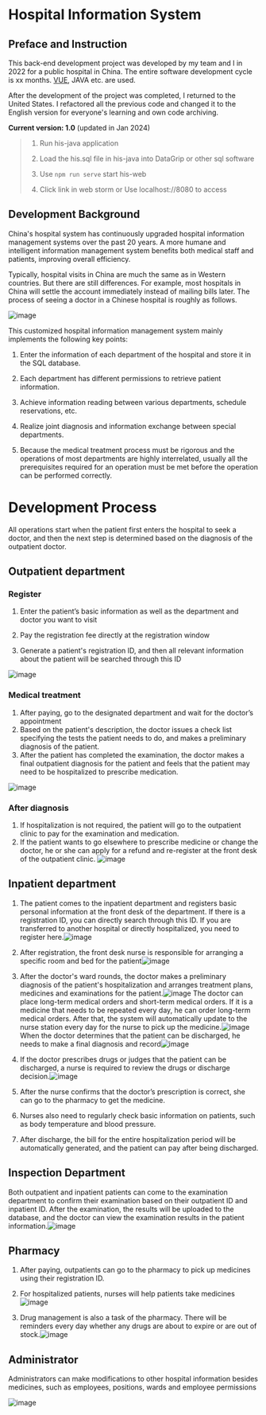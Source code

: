 # Hospital Information System

## Preface and Instruction

This back-end development project was developed by my team and I in 2022 for a public hospital in China. The entire software development cycle is xx months. [VUE](https://vuejs.org/), JAVA etc. are used.

After the development of the project was completed, I returned to the United States. I refactored all the previous code and changed it to the English version for everyone's learning and own code archiving.

**Current version: 1.0** (updated in Jan 2024)

>1. Run his-java application
>
>2. Load the his.sql file in his-java into DataGrip or other sql software
>
>3. Use `npm run serve` start his-web
>4. Click link in web storm or Use localhost://8080 to access

## Development Background

China's hospital system has continuously upgraded hospital information management systems over the past 20 years. A more humane and intelligent information management system benefits both medical staff and patients, improving overall efficiency. 

Typically, hospital visits in China are much the same as in Western countries. But there are still differences. For example, most hospitals in China will settle the account immediately instead of mailing bills later. The process of seeing a doctor in a Chinese hospital is roughly as follows.



![image](https://github.com/fykkyf/his-java/blob/master/pic/Medical%20Treatment%20Process.png)



This customized hospital information management system mainly implements the following key points:

1. Enter the information of each department of the hospital and store it in the SQL database.

2. Each department has different permissions to retrieve patient information.

3. Achieve information reading between various departments, schedule reservations, etc.

4. Realize joint diagnosis and information exchange between special departments.

5. Because the medical treatment process must be rigorous and the operations of most departments are highly interrelated, usually all the prerequisites required for an operation must be met before the operation can be performed correctly.


# Development Process

All operations start when the patient first enters the hospital to seek a doctor, and then the next step is determined based on the diagnosis of the outpatient doctor.

## Outpatient department

### Register

1. Enter the patient’s basic information as well as the department and doctor you want to visit

2. Pay the registration fee directly at the registration window
3. Generate a patient's registration ID, and then all relevant information about the patient will be searched through this ID

![image](https://github.com/fykkyf/his-java/blob/master/pic/Clinic%20Register.jpg)

### Medical treatment

1. After paying, go to the designated department and wait for the doctor’s appointment
2. Based on the patient's description, the doctor issues a check list specifying the tests the patient needs to do, and makes a preliminary diagnosis of the patient.
3. After the patient has completed the examination, the doctor makes a final outpatient diagnosis for the patient and feels that the patient may need to be hospitalized to prescribe medication.

![image](https://github.com/fykkyf/his-java/blob/master/pic/Clinic%20Physician.jpg)

### After diagnosis

1. If hospitalization is not required, the patient will go to the outpatient clinic to pay for the examination and medication.
2. If the patient wants to go elsewhere to prescribe medicine or change the doctor, he or she can apply for a refund and re-register at the front desk of the outpatient clinic.
![image](https://github.com/fykkyf/his-java/blob/master/pic/Clinic%20Pay.jpg)

## Inpatient department

1. The patient comes to the inpatient department and registers basic personal information at the front desk of the department. If there is a registration ID, you can directly search through this ID. If you are transferred to another hospital or directly hospitalized, you need to register here.![image](https://github.com/fykkyf/his-java/blob/master/pic/Inpatient%20Register.jpg)
2. After registration, the front desk nurse is responsible for arranging a specific room and bed for the patient![image](https://github.com/fykkyf/his-java/blob/master/pic/Add%20Location.jpg)
3. After the doctor's ward rounds, the doctor makes a preliminary diagnosis of the patient's hospitalization and arranges treatment plans, medicines and examinations for the patient.![image](https://github.com/fykkyf/his-java/blob/master/pic/Inpatient%20Physician.jpg) The doctor can place long-term medical orders and short-term medical orders. If it is a medicine that needs to be repeated every day, he can order long-term medical orders. After that, the system will automatically update to the nurse station every day for the nurse to pick up the medicine.![image](https://github.com/fykkyf/his-java/blob/master/pic/Prescribe%20Med.jpg)When the doctor determines that the patient can be discharged, he needs to make a final diagnosis and record![image](https://github.com/fykkyf/his-java/blob/master/pic/Prescribe%20Discharge.jpg)
4. If the doctor prescribes drugs or judges that the patient can be discharged, a nurse is required to review the drugs or discharge decision.![image](https://github.com/fykkyf/his-java/blob/master/pic/Nurse%20Verify.jpg)

1. After the nurse confirms that the doctor’s prescription is correct, she can go to the pharmacy to get the medicine.
2. Nurses also need to regularly check basic information on patients, such as body temperature and blood pressure.
3. After discharge, the bill for the entire hospitalization period will be automatically generated, and the patient can pay after being discharged.

## Inspection Department

Both outpatient and inpatient patients can come to the examination department to confirm their examination based on their outpatient ID and inpatient ID. After the examination, the results will be uploaded to the database, and the doctor can view the examination results in the patient information.![image](https://github.com/fykkyf/his-java/blob/master/pic/Radiology%20Image.jpg)

## Pharmacy

1. After paying, outpatients can go to the pharmacy to pick up medicines using their registration ID.

2. For hospitalized patients, nurses will help patients take medicines![image](https://github.com/fykkyf/his-java/blob/master/pic/Dispense.jpg)
3. Drug management is also a task of the pharmacy. There will be reminders every day whether any drugs are about to expire or are out of stock.![image](https://github.com/fykkyf/his-java/blob/master/pic/Med%20Manage.jpg)

## Administrator

Administrators can make modifications to other hospital information besides medicines, such as employees, positions, wards and employee permissions

![image](https://github.com/fykkyf/his-java/blob/master/pic/Menu%20Setting.jpg)

### 



### 



